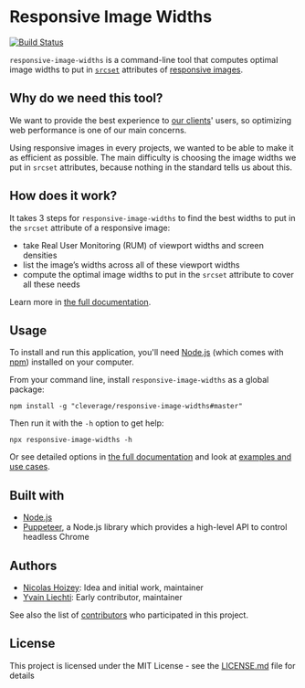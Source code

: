 # Responsive Image Widths

[![Build Status](https://travis-ci.org/cleverage/responsive-image-widths.svg?branch=master)](https://travis-ci.org/cleverage/responsive-image-widths)

`responsive-image-widths` is a command-line tool that computes optimal image widths to put in [`srcset`](https://html.spec.whatwg.org/multipage/embedded-content.html#attr-img-srcset) attributes of [responsive images](https://responsiveimages.org/).

## Why do we need this tool?

We want to provide the best experience to [our clients](https://www.clever-age.com/en/our-work/)' users, so optimizing web performance is one of our main concerns.

Using responsive images in every projects, we wanted to be able to make it as efficient as possible. The main difficulty is choosing the image widths we put in `srcset` attributes, because nothing in the standard tells us about this.

## How does it work?

It takes 3 steps for `responsive-image-widths` to find the best widths to put in the `srcset` attribute of a responsive image:

- take Real User Monitoring (RUM) of viewport widths and screen densities
- list the image’s widths across all of these viewport widths
- compute the optimal image widths to put in the `srcset` attribute to cover all these needs

Learn more in [the full documentation](https://cleverage.github.io/responsive-image-widths/).

## Usage

To install and run this application, you'll need [Node.js](https://nodejs.org/en/download/) (which comes with [npm](http://npmjs.com)) installed on your computer.

From your command line, install `responsive-image-widths` as a global package:

```
npm install -g "cleverage/responsive-image-widths#master"
```

Then run it with the `-h` option to get help:

```
npx responsive-image-widths -h
```

Or see detailed options in [the full documentation](https://cleverage.github.io/responsive-image-widths/options.html) and look at [examples and use cases](https://cleverage.github.io/responsive-image-widths/#examples-and-use-cases).

## Built with

- [Node.js](https://nodejs.org/en/)
- [Puppeteer](https://developers.google.com/web/tools/puppeteer/), a Node.js library which provides a high-level API to control headless Chrome

## Authors

- [Nicolas Hoizey](https://github.com/nhoizey): Idea and initial work, maintainer
- [Yvain Liechti](https://github.com/ryuran): Early contributor, maintainer

See also the list of [contributors](https://github.com/cleverage/responsive-image-widths/contributors) who participated in this project.

## License

This project is licensed under the MIT License - see the [LICENSE.md](LICENSE.md) file for details
